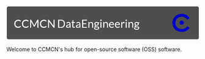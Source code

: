 ![CCMCN Data Engineering Banner](./assets/images/project-banner.png)

Welcome to CCMCN's hub for open-source software (OSS) software.

